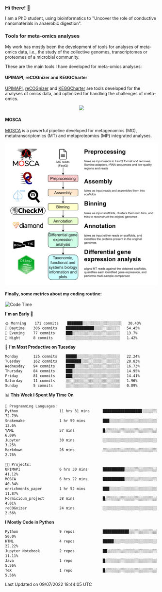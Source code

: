 ### Hi there! 👋

I am a PhD student, using bioinformatics to "Uncover the role of conductive nanomaterials in anaerobic digestion".

### Tools for meta-omics analyses

My work has mostly been the development of tools for analyses of meta-omics data, i.e., the study of the collective genomes, transcriptomes or proteomes of a microbial community.

These are the main tools I have developed for meta-omics analyses:

#### UPIMAPI, reCOGnizer and KEGGCharter

[UPIMAPI](https://github.com/iquasere/UPIMAPI), [reCOGnizer](https://github.com/iquasere/reCOGnizer) and [KEGGCharter](https://github.com/iquasere/KEGGCharter) are tools developed for the analyses of omics data, and optimized for handling the challenges of meta-omics.

<p align="center">
    <img src="assets/annotation_paper.png">
</p>

#### MOSCA

[MOSCA](https://github.com/iquasere/MOSCA) is a powerful pipeline developed for metagenomics (MG), metatranscriptomics (MT) and metaproteomics (MP) integrated analyses.

<p align="center">
    <img src="assets/mosca_workflow.png" align="center" width="700">
</p>


#### Finally, some metrics about my coding routine:

<!--START_SECTION:waka-->
![Code Time](http://img.shields.io/badge/Code%20Time-0%20secs-blue)

**I'm an Early 🐤** 

```text
🌞 Morning    171 commits    ███████░░░░░░░░░░░░░░░░░░   30.43% 
🌆 Daytime    306 commits    █████████████░░░░░░░░░░░░   54.45% 
🌃 Evening    77 commits     ███░░░░░░░░░░░░░░░░░░░░░░   13.7% 
🌙 Night      8 commits      ░░░░░░░░░░░░░░░░░░░░░░░░░   1.42%

```
📅 **I'm Most Productive on Tuesday** 

```text
Monday       125 commits    █████░░░░░░░░░░░░░░░░░░░░   22.24% 
Tuesday      162 commits    ███████░░░░░░░░░░░░░░░░░░   28.83% 
Wednesday    94 commits     ████░░░░░░░░░░░░░░░░░░░░░   16.73% 
Thursday     84 commits     ███░░░░░░░░░░░░░░░░░░░░░░   14.95% 
Friday       81 commits     ███░░░░░░░░░░░░░░░░░░░░░░   14.41% 
Saturday     11 commits     ░░░░░░░░░░░░░░░░░░░░░░░░░   1.96% 
Sunday       5 commits      ░░░░░░░░░░░░░░░░░░░░░░░░░   0.89%

```


📊 **This Week I Spent My Time On** 

```text
💬 Programming Languages: 
Python                   11 hrs 31 mins      ██████████████████░░░░░░░   72.79% 
Snakemake                1 hr 59 mins        ███░░░░░░░░░░░░░░░░░░░░░░   12.6% 
YAML                     57 mins             █░░░░░░░░░░░░░░░░░░░░░░░░   6.09% 
Jupyter                  30 mins             ░░░░░░░░░░░░░░░░░░░░░░░░░   3.25% 
Markdown                 26 mins             ░░░░░░░░░░░░░░░░░░░░░░░░░   2.76%

🐱‍💻 Projects: 
UPIMAPI                  6 hrs 30 mins       ██████████░░░░░░░░░░░░░░░   41.12% 
MOSCA                    6 hrs 22 mins       ██████████░░░░░░░░░░░░░░░   40.34% 
enrichments_paper        1 hr 52 mins        ███░░░░░░░░░░░░░░░░░░░░░░   11.87% 
Formicicum_project       38 mins             █░░░░░░░░░░░░░░░░░░░░░░░░   4.01% 
reCOGnizer               24 mins             ░░░░░░░░░░░░░░░░░░░░░░░░░   2.56%

```

**I Mostly Code in Python** 

```text
Python                   9 repos             ████████████░░░░░░░░░░░░░   50.0% 
HTML                     4 repos             █████░░░░░░░░░░░░░░░░░░░░   22.22% 
Jupyter Notebook         2 repos             ██░░░░░░░░░░░░░░░░░░░░░░░   11.11% 
Java                     1 repo              █░░░░░░░░░░░░░░░░░░░░░░░░   5.56% 
TeX                      1 repo              █░░░░░░░░░░░░░░░░░░░░░░░░   5.56%

```



 Last Updated on 09/07/2022 18:44:05 UTC
<!--END_SECTION:waka-->
